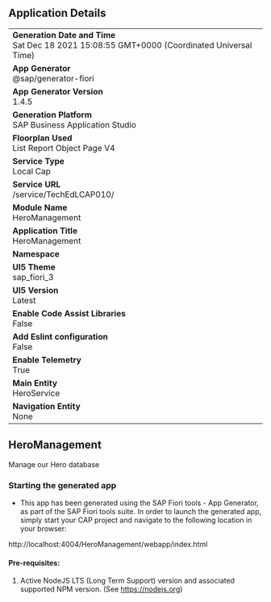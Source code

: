 ## Application Details
|               |
| ------------- |
|**Generation Date and Time**<br>Sat Dec 18 2021 15:08:55 GMT+0000 (Coordinated Universal Time)|
|**App Generator**<br>@sap/generator-fiori|
|**App Generator Version**<br>1.4.5|
|**Generation Platform**<br>SAP Business Application Studio|
|**Floorplan Used**<br>List Report Object Page V4|
|**Service Type**<br>Local Cap|
|**Service URL**<br>/service/TechEdLCAP010/
|**Module Name**<br>HeroManagement|
|**Application Title**<br>HeroManagement|
|**Namespace**<br>|
|**UI5 Theme**<br>sap_fiori_3|
|**UI5 Version**<br>Latest|
|**Enable Code Assist Libraries**<br>False|
|**Add Eslint configuration**<br>False|
|**Enable Telemetry**<br>True|
|**Main Entity**<br>HeroService|
|**Navigation Entity**<br>None|

## HeroManagement

Manage our Hero database

### Starting the generated app

-   This app has been generated using the SAP Fiori tools - App Generator, as part of the SAP Fiori tools suite.  In order to launch the generated app, simply start your CAP project and navigate to the following location in your browser:

http://localhost:4004/HeroManagement/webapp/index.html

#### Pre-requisites:

1. Active NodeJS LTS (Long Term Support) version and associated supported NPM version.  (See https://nodejs.org)


